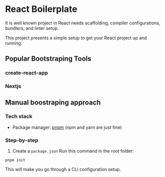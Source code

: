 # React Boilerplate

It is well known project in React needs scaffolding, compiler configurations, bundlers, and linter setup.

This project presents a simple setup to get your React project up and running.

## Popular Bootstraping Tools
### create-react-app

### Nextjs

## Manual boostraping approach
### Tech stack
- Package manager: [pnpm](https://pnpm.io/) (npm and yarn are just fine)


### Step-by-step
1. Create a `package.json`
Run this command in the root folder:
```
pnpm init
```

This will make you go through a CLI configuration setup.

